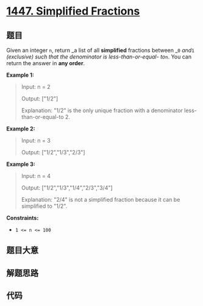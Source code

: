 # [1447. Simplified Fractions](https://leetcode.com/problems/simplified-fractions/)

## 题目

Given an integer `n`, return _a list of all **simplified** fractions between
_`0` _and_`1` _(exclusive) such that the denominator is less-than-or-equal-
to_`n`. You can return the answer in **any order**.



**Example 1:**

> Input: n = 2
> 
> Output: ["1/2"]
> 
> Explanation: "1/2" is the only unique fraction with a denominator less-than-or-equal-to 2.

**Example 2:**

> Input: n = 3
> 
> Output: ["1/2","1/3","2/3"]

**Example 3:**

> Input: n = 4
> 
> Output: ["1/2","1/3","1/4","2/3","3/4"]
> 
> Explanation: "2/4" is not a simplified fraction because it can be simplified to "1/2".

**Constraints:**

  * `1 <= n <= 100`


## 题目大意

## 解题思路

## 代码

```javascript

```



